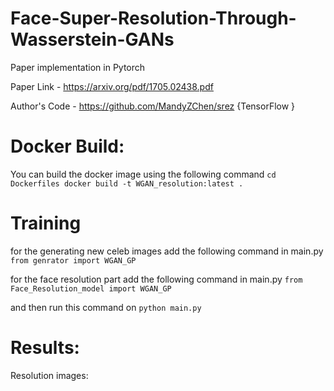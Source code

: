 # Face-Super-Resolution-Through-Wasserstein-GANs
Paper implementation in Pytorch

Paper Link - https://arxiv.org/pdf/1705.02438.pdf

Author's Code - https://github.com/MandyZChen/srez {TensorFlow }

# Docker Build:
You can build the docker image using the following command
`cd Dockerfiles
docker build -t WGAN_resolution:latest .` 

# Training
for the generating new celeb images add the following command in main.py
`from genrator import WGAN_GP`

for the face resolution part add the following command in main.py
`from Face_Resolution_model import WGAN_GP`

and then run this command on
`python main.py`

# Results:

Resolution images:
